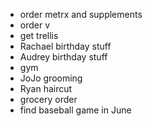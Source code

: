 * order metrx and supplements
* order v
* get trellis
* Rachael birthday stuff
* Audrey birthday stuff
* gym
* JoJo grooming
* Ryan haircut 
* grocery order
* find baseball game in June
